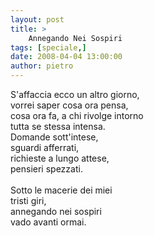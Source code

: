 ```yaml
---
layout: post
title: >
    Annegando Nei Sospiri
tags: [speciale,]
date: 2008-04-04 13:00:00
author: pietro
---
```

S'affaccia ecco un altro giorno,<br/>vorrei saper cosa ora pensa,<br/>cosa ora fa, a chi rivolge intorno<br/>tutta se stessa intensa.<br/>Domande sott'intese,<br/>sguardi afferrati,<br/>richieste a lungo attese,<br/>pensieri spezzati.<br/><br/>Sotto le macerie dei miei<br/>tristi giri,<br/>annegando nei sospiri<br/>vado avanti ormai.
